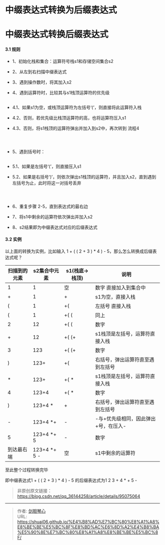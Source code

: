 # 中缀表达式转换为后缀表达式



  
# 中缀表达式转换后缀表达式
  
#### 3.1 规则

- 1、初始化栈和集合：运算符号栈s1和存储空间集合s2

- 2、从左到右扫描中缀表达式

- 3、遇到操作数时，将其加入s2

- 4、遇到运算符时，比较其与s1栈顶运算符的优先级

  ```
- 4.1、如果s1为空，或栈顶运算符为左括号‘(’，则直接将此运算符入栈
- 4.2、否则，若优先级比栈顶运算符的高，也将运算符压入s1
- 4.3、否则，将s1栈顶的运算符弹出并加入到s2中，再次转到 流程4
  ```

  

- 5、遇到括号时：

  ```
- 5.1、如果是左括号‘(’，则直接压入s1
- 5.2、如果是右括号‘)’，则依次弹出s1栈顶的运算符，并且加入s2，直到遇到左括号为止，此时将这一对括号丢弃
  ```

  

- 6、重复步骤 2-5，直到表达式的最右边

- 7、将s1中剩余的运算符依次弹出并加入s2

- 8、s2结果即为中缀表达式对应的后缀表达式

  

#### 3.2 实例

以上面的转换为实例，比如输入 1 + ( ( 2 + 3 ) * 4 ) - 5，那么怎么转换成后缀表达式呢？

| 扫描到的元素 | s2集合中元素 | s1(栈底->栈顶) | 说明                                 |
| ------------ | ------------ | -------------- | ------------------------------------ |
| 1            | 1            | 空             | 数字 直接加入到集合中                |
| +            | 1            | +              | s1为空，直接入栈                     |
| (            | 1            | +(             | 左括号 直接入栈                      |
| (            | 1            | +( (           | 同上                                 |
| 2            | 12           | +( (           | 数字                                 |
| +            | 12           | +( (+          | s1栈顶是左括号，运算符直接入栈       |
| 3            | 123          | +( (+          | 数字                                 |
| )            | 123+         | +(             | 右括号，弹出运算符直至遇到左括号     |
| *            | 123+         | +( *           | s1栈顶是左括号，运算符直接入栈       |
| 4            | 123+4        | +( *           | 数字                                 |
| )            | 123+4 *      | +              | 右括号，弹出运算符直至遇到左括号     |
| -            | 123+4 *+     | -              | -与+优先级相同，因此弹出+号，在压入- |
| 5            | 123+4 *+ 5   | -              | 数字                                 |
| 到达最右端   | 123+4 *+ 5 - | 空             | s1中剩余的运算符                     |

至此整个过程转换完毕

即中缀表达式1 + ( ( 2 + 3 ) * 4 ) - 5 的后缀表达式为1 2 3 + 4 * + 5 -



> 非原创原文链接：https://blog.csdn.net/qq_36144258/article/details/95075064

---

> 作者: [剑胆琴心](http://geoer.cn)  
> URL: https://shuai06.github.io/%E4%B8%AD%E7%BC%80%E8%A1%A8%E8%BE%BE%E5%BC%8F%E8%BD%AC%E6%8D%A2%E4%B8%BA%E5%90%8E%E7%BC%80%E8%A1%A8%E8%BE%BE%E5%BC%8F/  


